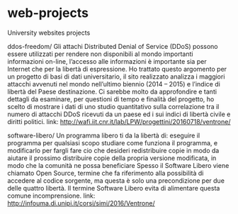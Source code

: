 # web-projects
University websites projects

ddos-freedom/
Gli attachi Distributed Denial of Service (DDoS) possono essere utilizzati per rendere non disponibili al mondo importanti 
informazioni on-line, l’accesso alle informazioni è importante sia per Internet che per la libertà di espressione.
Ho trattato questo argomento per un progetto di basi di dati universitario, il sito realizzato analizza i maggiori attacchi 
avvenuti nel mondo nell’ultimo biennio (2014 – 2015) e l’indice di libertà del Paese destinazione. Ci sarebbe molto da 
approfondire e tanti dettagli da esaminare, per questioni di tempo e finalità del progetto, ho scelto di mostrare i dati di 
uno studio quantitativo sulla correlazione tra il numero di attacchi DDoS ricevuti da un paese ed i sui indici di libertà civile 
e diritti politici.
link: http://wafi.iit.cnr.it/lab/LPW/progettini/20160718/ventrone/

software-libero/
Un programma libero ti da la libertà di:
    eseguire il programma per qualsiasi scopo
    studiare come funziona il programma, e modificarlo per fargli fare cio che desideri
    redistribuire copie in modo da aiutare il prossimo
    distribuire copie della propria versione modificata, in modo che la comunità ne possa beneficiare
Spesso il Software Libero viene chiamato Open Source, termine che fa riferimento alla possibilità di accedere al codice sorgente, 
ma questa è solo una precondizione per due delle quattro libertà. Il termine Software Libero evita di alimentare questa comune 
incomprensione.
link: http://infouma.di.unipi.it/corsi/simi/2016/Ventrone/

